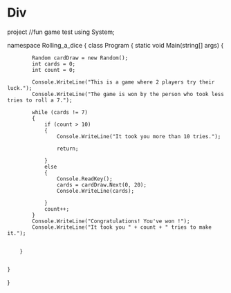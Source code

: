 # Div
project
//fun game test
using System;

namespace Rolling_a_dice
{
    class Program
    {
        static void Main(string[] args)
        {

            Random cardDraw = new Random();
            int cards = 0;
            int count = 0;

            Console.WriteLine("This is a game where 2 players try their luck.");
            Console.WriteLine("The game is won by the person who took less tries to roll a 7.");

            while (cards != 7)
            {
                if (count > 10)
                {
                    Console.WriteLine("It took you more than 10 tries.");
                    
                    return;
                    
                }
                else
                {
                    Console.ReadKey();
                    cards = cardDraw.Next(0, 20);
                    Console.WriteLine(cards);
                    
                }
                count++;
            }
            Console.WriteLine("Congratulations! You've won !");
            Console.WriteLine("It took you " + count + " tries to make it.");


        }


    }
}
